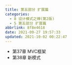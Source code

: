 ```yaml
---
title: 第五部分 扩展篇
categories: 
  - 8 设计模式之禅(第2版)
  - 5 第五部分 扩展篇
abbrlink: 8f8e4618
date: 2021-09-27 19:57:33
updated: 2021-10-02 00:22:47
---
```

- 第37章 MVC框架 
- 第38章 新模式
